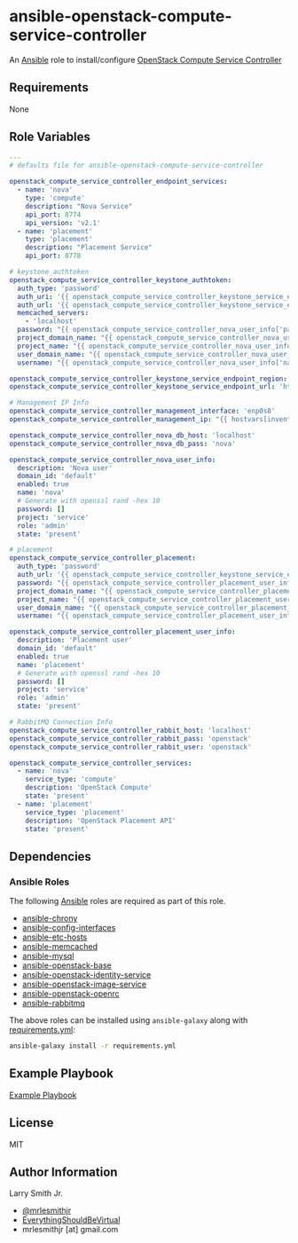 # ansible-openstack-compute-service-controller

An [Ansible](https://www.ansible.com) role to install/configure
[OpenStack Compute Service Controller](https://docs.openstack.org/ocata/install-guide-ubuntu/nova-controller-install.html)

## Requirements

None

## Role Variables

```yaml
---
# defaults file for ansible-openstack-compute-service-controller

openstack_compute_service_controller_endpoint_services:
  - name: 'nova'
    type: 'compute'
    description: "Nova Service"
    api_port: 8774
    api_version: 'v2.1'
  - name: 'placement'
    type: 'placement'
    description: "Placement Service"
    api_port: 8778

# keystone_authtoken
openstack_compute_service_controller_keystone_authtoken:
  auth_type: 'password'
  auth_uri: '{{ openstack_compute_service_controller_keystone_service_endpoint_url }}:5000'
  auth_url: '{{ openstack_compute_service_controller_keystone_service_endpoint_url }}:35357'
  memcached_servers:
    - 'localhost'
  password: "{{ openstack_compute_service_controller_nova_user_info['password'] }}"
  project_domain_name: "{{ openstack_compute_service_controller_nova_user_info['domain_id'] }}"
  project_name: "{{ openstack_compute_service_controller_nova_user_info['project'] }}"
  user_domain_name: "{{ openstack_compute_service_controller_nova_user_info['domain_id'] }}"
  username: "{{ openstack_compute_service_controller_nova_user_info['name'] }}"

openstack_compute_service_controller_keystone_service_endpoint_region: 'RegionOne'
openstack_compute_service_controller_keystone_service_endpoint_url: 'http://{{ ansible_hostname }}'

# Management IP Info
openstack_compute_service_controller_management_interface: 'enp0s8'
openstack_compute_service_controller_management_ip: "{{ hostvars[inventory_hostname]['ansible_'+openstack_compute_service_controller_management_interface]['ipv4']['address'] }}"

openstack_compute_service_controller_nova_db_host: 'localhost'
openstack_compute_service_controller_nova_db_pass: 'nova'

openstack_compute_service_controller_nova_user_info:
  description: 'Nova user'
  domain_id: 'default'
  enabled: true
  name: 'nova'
  # Generate with openssl rand -hex 10
  password: []
  project: 'service'
  role: 'admin'
  state: 'present'

# placement
openstack_compute_service_controller_placement:
  auth_type: 'password'
  auth_url: '{{ openstack_compute_service_controller_keystone_service_endpoint_url }}:35357/v3'
  password: "{{ openstack_compute_service_controller_placement_user_info['password'] }}"
  project_domain_name: "{{ openstack_compute_service_controller_placement_user_info['domain_id'] }}"
  project_name: "{{ openstack_compute_service_controller_placement_user_info['project'] }}"
  user_domain_name: "{{ openstack_compute_service_controller_placement_user_info['domain_id'] }}"
  username: "{{ openstack_compute_service_controller_placement_user_info['name'] }}"

openstack_compute_service_controller_placement_user_info:
  description: 'Placement user'
  domain_id: 'default'
  enabled: true
  name: 'placement'
  # Generate with openssl rand -hex 10
  password: []
  project: 'service'
  role: 'admin'
  state: 'present'

# RabbitMQ Connection Info
openstack_compute_service_controller_rabbit_host: 'localhost'
openstack_compute_service_controller_rabbit_pass: 'openstack'
openstack_compute_service_controller_rabbit_user: 'openstack'

openstack_compute_service_controller_services:
  - name: 'nova'
    service_type: 'compute'
    description: 'OpenStack Compute'
    state: 'present'
  - name: 'placement'
    service_type: 'placement'
    description: 'OpenStack Placement API'
    state: 'present'
```

## Dependencies

### Ansible Roles

The following [Ansible](https://www.ansible.com) roles are required as part of
this role.

-   [ansible-chrony](https://github.com/mrlesmithjr/ansible-chrony)
-   [ansible-config-interfaces](https://github.com/mrlesmithjr/ansible-config-interfaces)
-   [ansible-etc-hosts](https://github.com/mrlesmithjr/ansible-etc-hosts)
-   [ansible-memcached](https://github.com/mrlesmithjr/ansible-memcached)
-   [ansible-mysql](https://github.com/mrlesmithjr/ansible-mysql)
-   [ansible-openstack-base](https://github.com/mrlesmithjr/ansible-openstack-base)
-   [ansible-openstack-identity-service](https://github.com/mrlesmithjr/ansible-openstack-identity-service)
-   [ansible-openstack-image-service](https://github.com/mrlesmithjr/ansible-openstack-image-service)
-   [ansible-openstack-openrc](https://github.com/mrlesmithjr/ansible-openstack-openrc)
-   [ansible-rabbitmq](https://github.com/mrlesmithjr/ansible-rabbitmq)

The above roles can be installed using `ansible-galaxy` along with [requirements.yml](./requirements.yml):

```bash
ansible-galaxy install -r requirements.yml
```

## Example Playbook

[Example Playbook](./playbook.yml)

## License

MIT

## Author Information

Larry Smith Jr.

-   [@mrlesmithjr](https://www.twitter.com/mrlesmithjr)
-   [EverythingShouldBeVirtual](http://www.everythingshouldbevirtual.com)
-   mrlesmithjr [at] gmail.com
